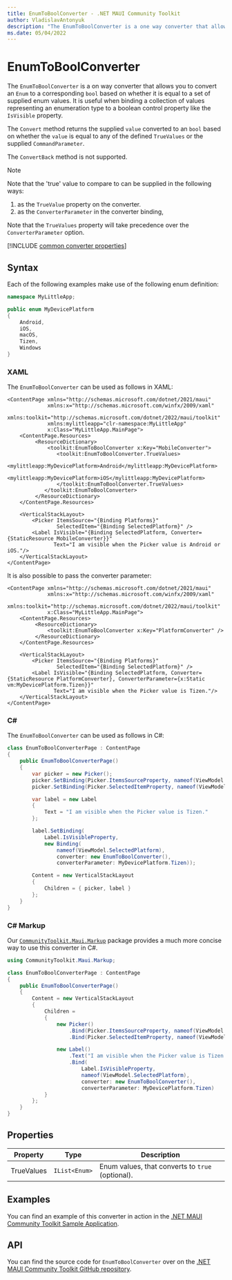 ```yaml
---
title: EnumToBoolConverter - .NET MAUI Community Toolkit
author: VladislavAntonyuk
description: "The EnumToBoolConverter is a one way converter that allows you to convert an Enum to a corresponding bool based on whether it is equal to a set of supplied enum values."
ms.date: 05/04/2022
---
```


# EnumToBoolConverter

The `EnumToBoolConverter` is a on way converter that allows you to convert an `Enum` to a corresponding `bool` based on whether it is equal to a set of supplied enum values. It is useful when binding a collection of values representing an enumeration type to a boolean control property like the `IsVisible` property.

The `Convert` method returns the supplied `value` converted to an `bool` based on whether the `value` is equal to any of the defined `TrueValues` or the supplied `CommandParameter`.

The `ConvertBack` method is not supported.

> [!NOTE]
> Note that the 'true' value to compare to can be supplied in the following ways:
> 1. as the `TrueValue` property on the converter.
> 1. as the `ConverterParameter` in the converter binding,
> 
> Note that the `TrueValues` property will take precedence over the `ConverterParameter` option.

[!INCLUDE [common converter properties](../includes/communitytoolkit-converter.md)]

## Syntax

Each of the following examples make use of the following enum definition:

```csharp
namespace MyLittleApp;

public enum MyDevicePlatform
{
    Android,
    iOS,
    macOS,
    Tizen,
    Windows
}
```

### XAML

The `EnumToBoolConverter` can be used as follows in XAML:

```xaml
<ContentPage xmlns="http://schemas.microsoft.com/dotnet/2021/maui"
             xmlns:x="http://schemas.microsoft.com/winfx/2009/xaml"
             xmlns:toolkit="http://schemas.microsoft.com/dotnet/2022/maui/toolkit"
             xmlns:mylittleapp="clr-namespace:MyLittleApp"
             x:Class="MyLittleApp.MainPage">
    <ContentPage.Resources>
         <ResourceDictionary>
             <toolkit:EnumToBoolConverter x:Key="MobileConverter">
                <toolkit:EnumToBoolConverter.TrueValues>
                    <mylittleapp:MyDevicePlatform>Android</mylittleapp:MyDevicePlatform>
                    <mylittleapp:MyDevicePlatform>iOS</mylittleapp:MyDevicePlatform>
                </toolkit:EnumToBoolConverter.TrueValues>
            </toolkit:EnumToBoolConverter>
         </ResourceDictionary>
    </ContentPage.Resources>

    <VerticalStackLayout>
        <Picker ItemsSource="{Binding Platforms}"
                SelectedItem="{Binding SelectedPlatform}" />
        <Label IsVisible="{Binding SelectedPlatform, Converter={StaticResource MobileConverter}}"
               Text="I am visible when the Picker value is Android or iOS."/>
    </VerticalStackLayout>
</ContentPage>
```

It is also possible to pass the converter parameter:

```xaml
<ContentPage xmlns="http://schemas.microsoft.com/dotnet/2021/maui"
             xmlns:x="http://schemas.microsoft.com/winfx/2009/xaml"
             xmlns:toolkit="http://schemas.microsoft.com/dotnet/2022/maui/toolkit"
             x:Class="MyLittleApp.MainPage">
    <ContentPage.Resources>
         <ResourceDictionary>
             <toolkit:EnumToBoolConverter x:Key="PlatformConverter" />
         </ResourceDictionary>
    </ContentPage.Resources>

    <VerticalStackLayout>
        <Picker ItemsSource="{Binding Platforms}"
                SelectedItem="{Binding SelectedPlatform}" />
        <Label IsVisible="{Binding SelectedPlatform, Converter={StaticResource PlatformConverter}, ConverterParameter={x:Static vm:MyDevicePlatform.Tizen}}"
               Text="I am visible when the Picker value is Tizen."/>
    </VerticalStackLayout>
</ContentPage>
```

### C#

The `EnumToBoolConverter` can be used as follows in C#:

```csharp
class EnumToBoolConverterPage : ContentPage
{
    public EnumToBoolConverterPage()
    {
        var picker = new Picker();
        picker.SetBinding(Picker.ItemsSourceProperty, nameof(ViewModel.Platforms));
        picker.SetBinding(Picker.SelectedItemProperty, nameof(ViewModel.SelectedPlatform));

        var label = new Label
        {
            Text = "I am visible when the Picker value is Tizen."
        };

		label.SetBinding(
			Label.IsVisibleProperty,
			new Binding(
				nameof(ViewModel.SelectedPlatform),
				converter: new EnumToBoolConverter(),
                converterParameter: MyDevicePlatform.Tizen));

		Content = new VerticalStackLayout
        {
            Children = { picker, label }
        };
    }
}
```

### C# Markup

Our [`CommunityToolkit.Maui.Markup`](../markup/markup.md) package provides a much more concise way to use this converter in C#.

```csharp
using CommunityToolkit.Maui.Markup;

class EnumToBoolConverterPage : ContentPage
{
    public EnumToBoolConverterPage()
    {
        Content = new VerticalStackLayout
        {
            Children = 
            {
                new Picker()
                    .Bind(Picker.ItemsSourceProperty, nameof(ViewModel.Platforms))
                    .Bind(Picker.SelectedItemProperty, nameof(ViewModel.SelectedPlatform)),

                new Label()
                    .Text("I am visible when the Picker value is Tizen.")
                    .Bind(
                        Label.IsVisibleProperty,
                        nameof(ViewModel.SelectedPlatform),
                        converter: new EnumToBoolConverter(),
                        converterParameter: MyDevicePlatform.Tizen)
            }
        };
    }
}
```

## Properties

|Property  |Type  |Description  |
|---------|---------|---------|
| TrueValues | `IList<Enum>` | Enum values, that converts to `true` (optional).  |


## Examples

You can find an example of this converter in action in the [.NET MAUI Community Toolkit Sample Application](https://github.com/CommunityToolkit/Maui/blob/main/samples/CommunityToolkit.Maui.Sample/Pages/Converters/EnumToBoolConverterPage.xaml).

## API

You can find the source code for `EnumToBoolConverter` over on the [.NET MAUI Community Toolkit GitHub repository](https://github.com/CommunityToolkit/Maui/blob/main/src/CommunityToolkit.Maui/Converters/EnumToBoolConverter.shared.cs).
